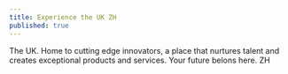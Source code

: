 ```yaml
---
title: Experience the UK ZH
published: true
---
```

The UK. Home to cutting edge innovators, a place that nurtures talent and creates exceptional products and services. Your future belons here. ZH
